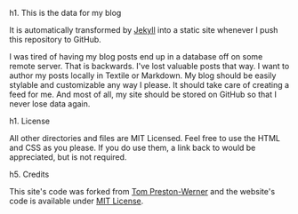 h1. This is the data for my blog

It is automatically transformed by [Jekyll](http://github.com/mojombo/jekyll) into a static site whenever I push this repository to GitHub.

I was tired of having my blog posts end up in a database off on some remote server. That is backwards. I've lost valuable posts that way. I want to author my posts locally in Textile or Markdown. My blog should be easily stylable and customizable any way I please. It should take care of creating a feed for me. And most of all, my site should be stored on GitHub so that I never lose data again.

h1. License

All other directories and files are MIT Licensed. Feel free to use the HTML and CSS as you please. If you do use them, a link back to  would be appreciated, but is not required.

h5. Credits

This site's code was forked from [Tom Preston-Werner](https://github.com/mojombo/mojombo.github.io) and the website's code is available under [MIT License](https://opensource.org/licenses/MIT).
